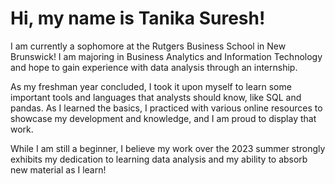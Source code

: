 # Hi, my name is Tanika Suresh!
I am currently a sophomore at the Rutgers Business School in New Brunswick! I am majoring in Business Analytics and Information Technology and hope to gain experience with data analysis through an internship.

As my freshman year concluded, I took it upon myself to learn some important tools and languages that analysts should know, like SQL and pandas. 
As I learned the basics, I practiced with various online resources to showcase my development and knowledge, and I am proud to display that work.

While I am still a beginner, I believe my work over the 2023 summer strongly exhibits my dedication to learning data analysis and my ability to absorb new material as I learn!

<!---
tanikasuresh/tanikasuresh is a ✨ special ✨ repository because its `README.md` (this file) appears on your GitHub profile.
You can click the Preview link to take a look at your changes.
--->
